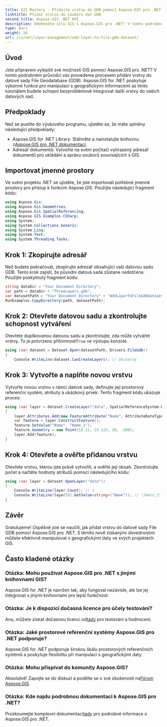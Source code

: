 ```yaml
---
title: GIS Mastery - Přidejte vrstvy do GDB pomocí Aspose.GIS pro .NET
linktitle: Přidat vrstvu do souboru dat GDB
second_title: Aspose.GIS .NET API
description: Odemkněte sílu GIS s Aspose.GIS pro .NET! V tomto podrobném kurzu se dozvíte, jak přidat vrstvy do datových sad File GDB. #geografická data #Apose #GIS
type: docs
weight: 16
url: /cs/net/layer-management/add-layer-to-file-gdb-dataset/
---
```

## Úvod
Jste připraveni vylepšit své možnosti GIS pomocí Aspose.GIS pro .NET? V tomto podrobném průvodci vás provedeme procesem přidání vrstvy do datové sady File Geodatabase (GDB). Aspose.GIS for .NET poskytuje výkonné funkce pro manipulaci s geografickými informacemi as tímto tutoriálem budete schopni bezproblémově integrovat další vrstvy do vašich datových sad.
## Předpoklady
Než se pustíte do výukového programu, ujistěte se, že máte splněny následující předpoklady:
-  Aspose.GIS for .NET Library: Stáhněte a nainstalujte knihovnu z[Aspose.GIS pro .NET dokumentaci](https://reference.aspose.com/gis/net/).
- Adresář dokumentů: Vytvořte na svém počítači vyhrazený adresář dokumentů pro ukládání a správu souborů souvisejících s GIS.
## Importovat jmenné prostory
Ve svém projektu .NET se ujistěte, že jste importovali potřebné jmenné prostory pro přístup k funkcím Aspose.GIS. Použijte následující fragment kódu:
```csharp
using Aspose.Gis;
using Aspose.Gis.Geometries;
using Aspose.Gis.SpatialReferencing;
using Aspose.GIS.Examples.CSharp;
using System;
using System.Collections.Generic;
using System.Linq;
using System.Text;
using System.Threading.Tasks;
```
## Krok 1: Zkopírujte adresář
Než budete pokračovat, zkopírujte adresář obsahující vaši datovou sadu GDB. Tento krok zajistí, že původní datová sada zůstane nedotčena. Použijte poskytnutý fragment kódu:
```csharp
string dataDir = "Your Document Directory";
var path = dataDir + "ThreeLayers.gdb";
var datasetPath = "Your Document Directory" + "AddLayerToFileGdbDataset_out.gdb";
RunExamples.CopyDirectory(path, datasetPath);
```
## Krok 2: Otevřete datovou sadu a zkontrolujte schopnost vytváření
 Otevřete duplikovanou datovou sadu a zkontrolujte, zda může vytvářet vrstvy. To je potvrzeno přítomností`True` ve výstupu konzole.
```csharp
using (var dataset = Dataset.Open(datasetPath, Drivers.FileGdb))
{
    Console.WriteLine(dataset.CanCreateLayers); // Skutečný
```
## Krok 3: Vytvořte a naplňte novou vrstvu
Vytvořte novou vrstvu v rámci datové sady, definujte její prostorový referenční systém, atributy a ukázkový prvek. Tento fragment kódu ukazuje proces:
```csharp
using (var layer = dataset.CreateLayer("data", SpatialReferenceSystem.Wgs84))
{
    layer.Attributes.Add(new FeatureAttribute("Name", AttributeDataType.String));
    var feature = layer.ConstructFeature();
    feature.SetValue("Name", "Name_1");
    feature.Geometry = new Point(12.21, 23.123, 20, -200);
    layer.Add(feature);
}
```
## Krok 4: Otevřete a ověřte přidanou vrstvu
Otevřete vrstvu, kterou jste právě vytvořili, a ověřte její obsah. Zkontrolujte počet a načtěte hodnoty atributů pomocí následujícího kódu:
```csharp
using (var layer = dataset.OpenLayer("data"))
{
    Console.WriteLine(layer.Count); // 1
    Console.WriteLine(layer[0].GetValue<string>("Name")); // "Jméno_1"
}
```
## Závěr
Gratulujeme! Úspěšně jste se naučili, jak přidat vrstvu do datové sady File GDB pomocí Aspose.GIS pro .NET. S těmito nově získanými dovednostmi můžete efektivně manipulovat s geografickými daty ve svých projektech GIS.
## Často kladené otázky
### Otázka: Mohu používat Aspose.GIS pro .NET s jinými knihovnami GIS?
Aspose.GIS for .NET je navržen tak, aby fungoval nezávisle, ale lze jej integrovat s jinými knihovnami pro lepší funkčnost.
### Otázka: Je k dispozici dočasná licence pro účely testování?
 Ano, můžete získat dočasnou licenci od[tady](https://purchase.aspose.com/temporary-license/) pro testování a hodnocení.
### Otázka: Jaké prostorové referenční systémy Aspose.GIS pro .NET podporuje?
Aspose.GIS for .NET podporuje širokou škálu prostorových referenčních systémů a poskytuje flexibilitu při manipulaci s geografickými daty.
### Otázka: Mohu přispívat do komunity Aspose.GIS?
 Absolutně! Zapojte se do diskuzí a podělte se o své zkušenosti na[Fórum Aspose.GIS](https://forum.aspose.com/c/gis/33).
### Otázka: Kde najdu podrobnou dokumentaci k Aspose.GIS pro .NET?
 Prozkoumejte komplexní dokumentaci[tady](https://reference.aspose.com/gis/net/) pro podrobné informace o Aspose.GIS pro .NET.